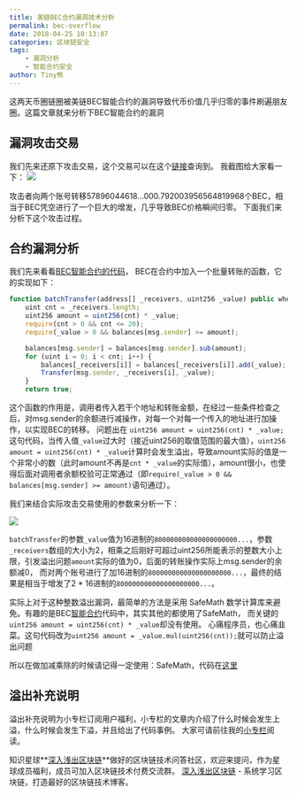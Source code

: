 ```yaml
---
title: 美链BEC合约漏洞技术分析
permalink: bec-overflow
date: 2018-04-25 10:13:07
categories: 区块链安全
tags:
    - 漏洞分析
    - 智能合约安全
author: Tiny熊
---
```


这两天币圈链圈被美链BEC智能合约的漏洞导致代币价值几乎归零的事件刷遍朋友圈。这篇文章就来分析下BEC智能合约的漏洞

<!-- more -->
## 漏洞攻击交易

我们先来还原下攻击交易，这个交易可以在这个[链接](https://etherscan.io/tx/0xad89ff16fd1ebe3a0a7cf4ed282302c06626c1af33221ebe0d3a470aba4a660f)查询到。
我截图给大家看一下：
![](https://img.learnblockchain.cn/2018/BEC_transfer.jpg!wl)

攻击者向两个账号转移57896044618...000.792003956564819968个BEC，相当于BEC凭空进行了一个巨大的增发，几乎导致BEC价格瞬间归零。
下面我们来分析下这个攻击过程。

## 合约漏洞分析

我们先来看看[BEC智能合约的代码](https://etherscan.io/address/0xc5d105e63711398af9bbff092d4b6769c82f793d#code)，
BEC在合约中加入一个批量转账的函数，它的实现如下：

```js
function batchTransfer(address[] _receivers, uint256 _value) public whenNotPaused returns (bool) {
    uint cnt = _receivers.length;
    uint256 amount = uint256(cnt) * _value;
    require(cnt > 0 && cnt <= 20);
    require(_value > 0 && balances[msg.sender] >= amount);

    balances[msg.sender] = balances[msg.sender].sub(amount);
    for (uint i = 0; i < cnt; i++) {
        balances[_receivers[i]] = balances[_receivers[i]].add(_value);
        Transfer(msg.sender, _receivers[i], _value);
    }
    return true;
```

这个函数的作用是，调用者传入若干个地址和转账金额，在经过一些条件检查之后，对msg.sender的余额进行减操作，对每一个对每一个传入的地址进行加操作，以实现BEC的转移。
问题出在 `uint256 amount = uint256(cnt) * _value;` 这句代码，当传入值`_value`过大时（接近uint256的取值范围的最大值），`uint256 amount = uint256(cnt) * _value`计算时会发生溢出，导致amount实际的值是一个非常小的数（此时amount不再是`cnt * _value`的实际值），amount很小，也使得后面对调用者余额校验可正常通过（即`require(_value > 0 && balances[msg.sender] >= amount)`语句通过）。

我们来结合实际攻击交易使用的参数来分析一下：

![](https://img.learnblockchain.cn/2018/BEC_transfer_params.jpg!wl)

`batchTransfer`的参数`_value`值为16进制的`800000000000000000000...`，参数`_receivers`数组的大小为2，相乘之后刚好可超过uint256所能表示的整数大小上限，引发溢出问题`amount`实际的值为0，后面的转账操作实际上msg.sender的余额减0， 而对两个账号进行了加16进制的`800000000000000000000...`，最终的结果是相当于增发了2 * 16进制的`800000000000000000000...`。

实际上对于这种整数溢出漏洞，最简单的方法是采用 SafeMath 数学计算库来避免。有趣的是BEC[智能合约](https://learnblockchain.cn/2018/01/04/understanding-smart-contracts/)代码中，其实其他的都使用了SafeMath， 而关键的`uint256 amount = uint256(cnt) * _value`却没有使用。
心痛程序员，也心痛韭菜。这句代码改为`uint256 amount = _value.mul(uint256(cnt));`就可以防止溢出问题

所以在做加减乘除的时候请记得一定使用：SafeMath，代码在[这里](https://github.com/OpenZeppelin/zeppelin-solidity/blob/master/contracts/math/SafeMath.sol)

##  溢出补充说明

溢出补充说明为小专栏订阅用户福利，小专栏的文章内介绍了什么时候会发生上溢，什么时候会发生下溢，并且给出了代码事例。
大家可请前往我的[小专栏](https://xiaozhuanlan.com/blockchaincore)阅读。


知识星球**[深入浅出区块链](https://learnblockchain.cn/images/zsxq.png)**做好的区块链技术问答社区，欢迎来提问，作为星球成员福利，成员可加入区块链技术付费交流群。
[深入浅出区块链](https://learnblockchain.cn/) - 系统学习区块链，打造最好的区块链技术博客。

<!--
[Solidity](https://learnblockchain.cn/docs/solidity/)最大可以处理256位数字, 最大值为 `2**256 - 1`, 对(`2**256 - 1`) 加1的结果会溢出归0。`2**255` 乘2也同样会溢出归0。
对无符号类型最小值是零，对零做减1会得到 (`2**256 - 1`)。

我们用一段代码验证一下：

```js
pragma solidity 0.4.20;
contract TestFlow {
    uint256 public zero = 0;
    uint256 public max = 2**256 - 1;
    uint256 public mm = 2**255;

    function subUnderFlow() public constant returns (uint) {
        uint256 a =  zero - 1;
        return a;
    }

    function addOverFlow() public constant returns (uint) {
        uint256 a =  max + 1;
        return a;
    }

    function mulOverFlow() public constant returns (uint) {
        uint256 a =  mm * 2;
        return a;
    }
}

```
合约部署和运行，之前已经经过很多次，我直接贴运行结果：
![](https://img.learnblockchain.cn/2018/BEC_transfer_flow.jpg!wl)

-->


